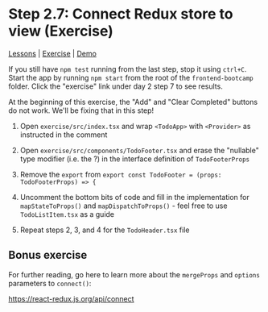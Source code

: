 # Step 2.7: Connect Redux store to view (Exercise)

[Lessons](../) | [Exercise](./exercise/) | [Demo](./demo/)

If you still have `npm test` running from the last step, stop it using `ctrl+C`. Start the app by running `npm start` from the root of the `frontend-bootcamp` folder. Click the "exercise" link under day 2 step 7 to see results.

At the beginning of this exercise, the "Add" and "Clear Completed" buttons do not work. We'll be fixing that in this step!

1. Open `exercise/src/index.tsx` and wrap `<TodoApp>` with `<Provider>` as instructed in the comment

2. Open `exercise/src/components/TodoFooter.tsx` and erase the "nullable" type modifier (i.e. the ?) in the interface definition of `TodoFooterProps`

3. Remove the `export` from `export const TodoFooter = (props: TodoFooterProps) => {`

4. Uncomment the bottom bits of code and fill in the implementation for `mapStateToProps()` and `mapDispatchToProps()` - feel free to use `TodoListItem.tsx` as a guide

5. Repeat steps 2, 3, and 4 for the `TodoHeader.tsx` file

## Bonus exercise

For further reading, go here to learn more about the `mergeProps` and `options` parameters to `connect()`:

https://react-redux.js.org/api/connect
